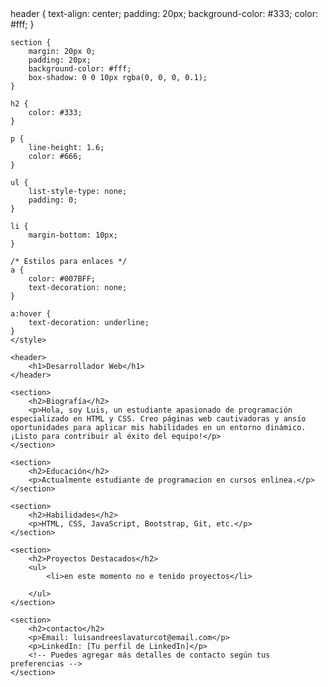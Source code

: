 <!DOCTYPE html>
<html lang="es">
<head>
    header {
        text-align: center;
        padding: 20px;
        background-color: #333;
        color: #fff;
    }

    section {
        margin: 20px 0;
        padding: 20px;
        background-color: #fff;
        box-shadow: 0 0 10px rgba(0, 0, 0, 0.1);
    }

    h2 {
        color: #333;
    }

    p {
        line-height: 1.6;
        color: #666;
    }

    ul {
        list-style-type: none;
        padding: 0;
    }

    li {
        margin-bottom: 10px;
    }

    /* Estilos para enlaces */
    a {
        color: #007BFF;
        text-decoration: none;
    }

    a:hover {
        text-decoration: underline;
    }
    </style>
</head>
<body>

    <header>
        <h1>Desarrollador Web</h1>
    </header>

    <section>
        <h2>Biografía</h2>
        <p>Hola, soy Luis, un estudiante apasionado de programación especializado en HTML y CSS. Creo páginas web cautivadoras y ansío oportunidades para aplicar mis habilidades en un entorno dinámico. ¡Listo para contribuir al éxito del equipo!</p>
    </section>

    <section>
        <h2>Educación</h2>
        <p>Actualmente estudiante de programacion en cursos enlinea.</p>
    </section>

    <section>
        <h2>Habilidades</h2>
        <p>HTML, CSS, JavaScript, Bootstrap, Git, etc.</p>
    </section>

    <section>
        <h2>Proyectos Destacados</h2>
        <ul>
            <li>en este momento no e tenido proyectos</li>
        
        </ul>
    </section>

    <section>
        <h2>contacto</h2>
        <p>Email: luisandreeslavaturcot@email.com</p>
        <p>LinkedIn: [Tu perfil de LinkedIn]</p>
        <!-- Puedes agregar más detalles de contacto según tus preferencias -->
    </section>

</body>
</html>
